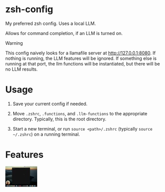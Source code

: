 # zsh-config
My preferred zsh config. Uses a local LLM.

Allows for command completion, if an LLM is turned on.

> [!WARNING]  
> This config naively looks for a llamafile server at http://127.0.0.1:8080. If nothing is running, the LLM features will be ignored. If something else is running at that port, the llm functions will be instantiated, but there will be no LLM results.

# Usage

1. Save your current config if needed.

2. Move `.zshrc`, `.functions`, and `.llm-functions` to the appropriate directory. Typically, this is the root directory.

3. Start a new terminal, or run `source <path>/.zshrc` (typically `source ~/.zshrc`) on a running terminal.

# Features

[![Video](https://raw.githubusercontent.com/noelfranthomas/zsh-config/main/assets/preview.jpg)](https://raw.githubusercontent.com/noelfranthomas/zsh-config/main/assets/features.mp4)